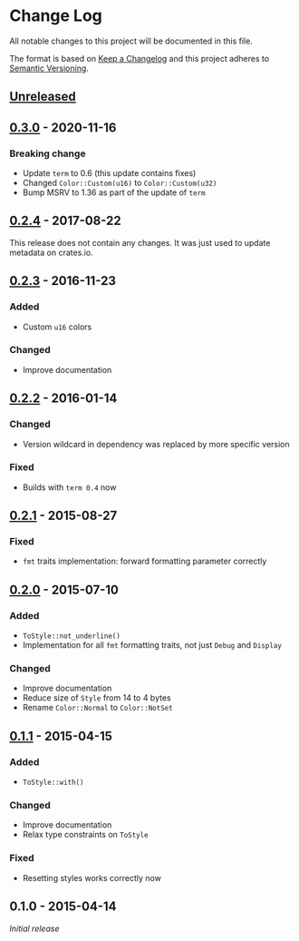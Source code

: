 # Change Log
All notable changes to this project will be documented in this file.

The format is based on [Keep a Changelog](http://keepachangelog.com/)
and this project adheres to [Semantic Versioning](http://semver.org/).

## [Unreleased]

## [0.3.0] - 2020-11-16
### Breaking change
- Update `term` to 0.6 (this update contains fixes)
- Changed `Color::Custom(u16)` to `Color::Custom(u32)`
- Bump MSRV to 1.36 as part of the update of `term`

## [0.2.4] - 2017-08-22
This release does not contain any changes. It was just used to update metadata on crates.io.

## [0.2.3] - 2016-11-23
### Added
- Custom `u16` colors

### Changed
- Improve documentation


## [0.2.2] - 2016-01-14
### Changed
- Version wildcard in dependency was replaced by more specific version

### Fixed
- Builds with `term 0.4` now


## [0.2.1] - 2015-08-27
### Fixed
- `fmt` traits implementation: forward formatting parameter correctly

## [0.2.0] - 2015-07-10
### Added
- `ToStyle::not_underline()`
- Implementation for all `fmt` formatting traits, not just `Debug` and
  `Display`

### Changed
- Improve documentation
- Reduce size of `Style` from 14 to 4 bytes
- Rename `Color::Normal` to `Color::NotSet`


## [0.1.1] - 2015-04-15
### Added
- `ToStyle::with()`

### Changed
- Improve documentation
- Relax type constraints on `ToStyle`

### Fixed
- Resetting styles works correctly now

## 0.1.0 - 2015-04-14
*Initial release*

[Unreleased]: https://github.com/olivierlacan/keep-a-changelog/compare/v0.3.0...HEAD
[0.3.0]: https://github.com/LukasKalbertodt/term-painter/compare/0.2.4...0.3.0
[0.2.4]: https://github.com/LukasKalbertodt/term-painter/compare/0.2.3...0.2.4
[0.2.3]: https://github.com/LukasKalbertodt/term-painter/compare/0.2.2...0.2.3
[0.2.2]: https://github.com/LukasKalbertodt/term-painter/compare/0.2.1...0.2.2
[0.2.1]: https://github.com/LukasKalbertodt/term-painter/compare/0.2.0...0.2.1
[0.2.0]: https://github.com/LukasKalbertodt/term-painter/compare/0.1.1...0.2.0
[0.1.1]: https://github.com/LukasKalbertodt/term-painter/compare/0.1.0...0.1.1
